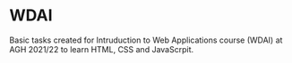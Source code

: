 # WDAI

Basic tasks created for Intruduction to Web Applications course (WDAI) at AGH 2021/22 to learn HTML, CSS and JavaScrpit.
